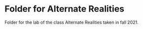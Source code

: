 # Folder for Alternate Realities

Folder for the lab of the class Alternate Realities taken in fall 2021.
